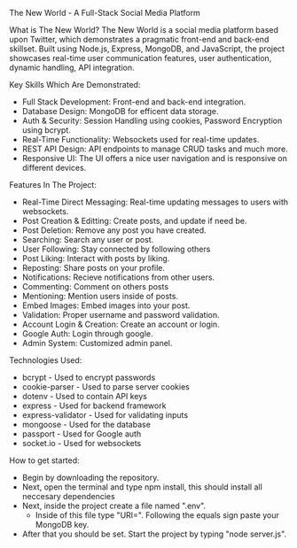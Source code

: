 The New World - A Full-Stack Social Media Platform

What is The New World? The New World is a social media platform based upon Twitter, which demonstrates a pragmatic front-end and back-end skillset. Built using Node.js, Express, MongoDB, and JavaScript, the project showcases real-time user communication features, user authentication, dynamic handling, API integration.

Key Skills Which Are Demonstrated:
  - Full Stack Development: Front-end and back-end integration.
  - Database Design: MongoDB for efficent data storage.
  - Auth & Security: Session Handling using cookies, Password Encryption using bcrypt.
  - Real-Time Functionality: Websockets used for real-time updates.
  - REST API Design: API endpoints to manage CRUD tasks and much more.
  - Responsive UI: The UI offers a nice user navigation and is responsive on different devices.

Features In The Project:
  - Real-Time Direct Messaging: Real-time updating messages to users with websockets.
  - Post Creation & Editting: Create posts, and update if need be.
  - Post Deletion: Remove any post you have created.
  - Searching: Search any user or post.
  - User Following: Stay connected by following others
  - Post Liking: Interact with posts by liking.
  - Reposting: Share posts on your profile.
  - Notifications: Recieve notifications from other users.
  - Commenting: Comment on others posts
  - Mentioning: Mention users inside of posts.
  - Embed Images: Embed images into your post.
  - Validation: Proper username and password validation.
  - Account Login & Creation: Create an account or login.
  - Google Auth: Login through google.
  - Admin System: Customized admin panel.

Technologies Used:
  - bcrypt - Used to encrypt passwords
  - cookie-parser - Used to parse server cookies
  - dotenv - Used to contain API keys
  - express - Used for backend framework
  - express-validator - Used for validating inputs
  - mongoose - Used for the database
  - passport - Used for Google auth 
  - socket.io - Used for websockets 

How to get started:
  - Begin by downloading the repository.
  - Next, open the terminal and type npm install, this should install all neccesary dependencies
  - Next, inside the project create a file named ".env". 
    - Inside of this file type "URI=". Following the equals sign paste your MongoDB key.
  - After that you should be set. Start the project by typing "node server.js".